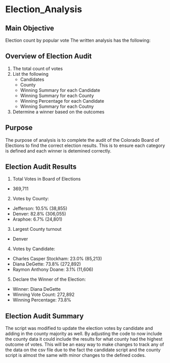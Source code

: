 # Election_Analysis
## Main Objective
Election count by popular vote
The written analysis has the following:

## Overview of Election Audit
1. The total count of votes
2. List the following
    - Candidates
    - County
    - Winning Summary for each Candidate
    - Winning Summary for each County
    - Winning Percentage for each Candidate
    - Winning Summary for each Coutny
3. Determine a winner based on the outcomes

## Purpose
The purpose of analysis is to complete the audit of the Colorado Board of Elections to find the correct election results. This is to ensure each category is defined and each winner is detemined correctly. 

## Election Audit Results
1. Total Votes in Board of Elections
- 369,711

2. Votes by County:

- Jefferson: 10.5% (38,855)
- Denver: 82.8% (306,055)
- Araphoe: 6.7% (24,801)

3. Largest County turnout 
- Denver

4. Votes by Candidate:

- Charles Casper Stockham: 23.0% (85,213)
- Diana DeGette: 73.8% (272,892)
- Raymon Anthony Doane: 3.1% (11,606)

5. Declare the Winner of the Election:

- Winner: Diana DeGette
- Winning Vote Count: 272,892
- Winning Percentage: 73.8%

## Election Audit Summary
The script was modified to update the election votes by candidate and adding in the county majority as well. By adjusting the code to 
now include the county data it could include the results for what county had the highest outcome of votes. This will be an easy way to make changes to track any of the data on the csv file due to the fact the candidate script and the county script is almost the same with
minor changes to the defined codes.
